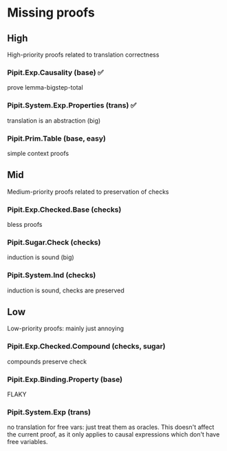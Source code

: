 # Missing proofs
## High

High-priority proofs related to translation correctness

### Pipit.Exp.Causality (base) ✅
prove lemma-bigstep-total

### Pipit.System.Exp.Properties (trans) ✅
translation is an abstraction (big)

### Pipit.Prim.Table (base, easy)
simple context proofs


## Mid

Medium-priority proofs related to preservation of checks

### Pipit.Exp.Checked.Base (checks)
bless proofs

### Pipit.Sugar.Check (checks)
induction is sound (big)

### Pipit.System.Ind (checks)
induction is sound, checks are preserved

## Low

Low-priority proofs: mainly just annoying

### Pipit.Exp.Checked.Compound (checks, sugar)
compounds preserve check

### Pipit.Exp.Binding.Property (base)
FLAKY

### Pipit.System.Exp (trans)
no translation for free vars: just treat them as oracles.
This doesn't affect the current proof, as it only applies to causal expressions which don't have free variables.

